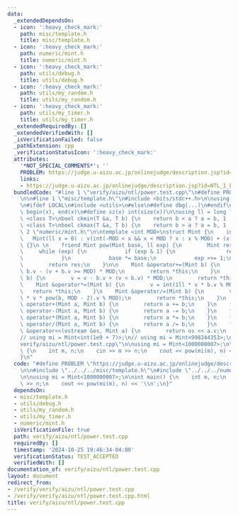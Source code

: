 ```yaml
---
data:
  _extendedDependsOn:
  - icon: ':heavy_check_mark:'
    path: misc/template.h
    title: misc/template.h
  - icon: ':heavy_check_mark:'
    path: numeric/mint.h
    title: numeric/mint.h
  - icon: ':heavy_check_mark:'
    path: utils/debug.h
    title: utils/debug.h
  - icon: ':heavy_check_mark:'
    path: utils/my_random.h
    title: utils/my_random.h
  - icon: ':heavy_check_mark:'
    path: utils/my_timer.h
    title: utils/my_timer.h
  _extendedRequiredBy: []
  _extendedVerifiedWith: []
  _isVerificationFailed: false
  _pathExtension: cpp
  _verificationStatusIcon: ':heavy_check_mark:'
  attributes:
    '*NOT_SPECIAL_COMMENTS*': ''
    PROBLEM: https://judge.u-aizu.ac.jp/onlinejudge/description.jsp?id=NTL_1_B
    links:
    - https://judge.u-aizu.ac.jp/onlinejudge/description.jsp?id=NTL_1_B
  bundledCode: "#line 1 \"verify/aizu/ntl/power.test.cpp\"\n#define PROBLEM \"https://judge.u-aizu.ac.jp/onlinejudge/description.jsp?id=NTL_1_B\"\
    \n\n#line 1 \"misc/template.h\"\n#include <bits/stdc++.h>\n\nusing namespace std;\n\
    \n#ifdef LOCAL\n#include <utils>\n#else\n#define dbg(...)\n#endif\n\n#define all(x)\
    \ begin(x), end(x)\n#define sz(x) int(size(x))\n\nusing ll = long long;\n\ntemplate\
    \ <class T>\nbool ckmin(T &a, T b) {\n    return b < a ? a = b, 1 : 0;\n}\ntemplate\
    \ <class T>\nbool ckmax(T &a, T b) {\n    return b > a ? a = b, 1 : 0;\n}\n#line\
    \ 2 \"numeric/mint.h\"\n\ntemplate <int MOD>\nstruct Mint {\n    int v;\n \n \
    \   Mint(ll x = 0) : v(int(-MOD < x && x < MOD ? x : x % MOD) + (x < 0) * MOD)\
    \ {}\n \n    friend Mint pow(Mint base, ll exp) {\n        Mint res = 1;\n   \
    \     while (exp) {\n            if (exp & 1) {\n                res *= base;\n\
    \            }\n            base *= base;\n            exp >>= 1;\n        }\n\
    \        return res;\n    }\n\n    Mint &operator+=(Mint b) {\n        v = v +\
    \ b.v - (v + b.v >= MOD) * MOD;\n        return *this;\n    }\n    Mint &operator-=(Mint\
    \ b) {\n        v = v - b.v + (v < b.v) * MOD;\n        return *this;\n    }\n\
    \    Mint &operator*=(Mint b) {\n        v = int(1ll * v * b.v % MOD);\n     \
    \   return *this;\n    }\n    Mint &operator/=(Mint b) {\n        v = int(1ll\
    \ * v * pow(b, MOD - 2).v % MOD);\n        return *this;\n    }\n    friend Mint\
    \ operator+(Mint a, Mint b) {\n        return a += b;\n    }\n    friend Mint\
    \ operator-(Mint a, Mint b) {\n        return a -= b;\n    }\n    friend Mint\
    \ operator*(Mint a, Mint b) {\n        return a *= b;\n    }\n    friend Mint\
    \ operator/(Mint a, Mint b) {\n        return a /= b;\n    }\n    friend ostream\
    \ &operator<<(ostream &os, Mint a) {\n        return os << a.v;\n    }\n};\n\n\
    // using mi = Mint<int(1e9 + 7)>;\n// using mi = Mint<998244353>;\n#line 5 \"\
    verify/aizu/ntl/power.test.cpp\"\n\nusing mi = Mint<1000000007>;\n\nint main()\
    \ {\n    int m, n;\n    cin >> m >> n;\n    cout << pow(mi(m), n) << '\\n';\n\
    }\n"
  code: "#define PROBLEM \"https://judge.u-aizu.ac.jp/onlinejudge/description.jsp?id=NTL_1_B\"\
    \n\n#include \"../../../misc/template.h\"\n#include \"../../../numeric/mint.h\"\
    \n\nusing mi = Mint<1000000007>;\n\nint main() {\n    int m, n;\n    cin >> m\
    \ >> n;\n    cout << pow(mi(m), n) << '\\n';\n}"
  dependsOn:
  - misc/template.h
  - utils/debug.h
  - utils/my_random.h
  - utils/my_timer.h
  - numeric/mint.h
  isVerificationFile: true
  path: verify/aizu/ntl/power.test.cpp
  requiredBy: []
  timestamp: '2024-10-25 19:46:34-04:00'
  verificationStatus: TEST_ACCEPTED
  verifiedWith: []
documentation_of: verify/aizu/ntl/power.test.cpp
layout: document
redirect_from:
- /verify/verify/aizu/ntl/power.test.cpp
- /verify/verify/aizu/ntl/power.test.cpp.html
title: verify/aizu/ntl/power.test.cpp
---
```

